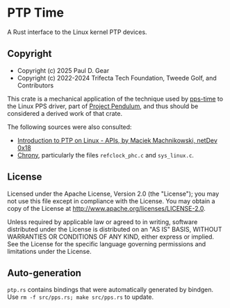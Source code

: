 # PTP Time

A Rust interface to the Linux kernel PTP devices.

## Copyright

- Copyright (c) 2025 Paul D. Gear
- Copyright (c) 2022-2024 Trifecta Tech Foundation, Tweede Golf, and Contributors

This crate is a mechanical application of the technique used by
[pps-time](https://github.com/pendulum-project/pps-time) to the Linux PPS
driver, part of [Project Pendulum](https://github.com/pendulum-project), and
thus should be considered a derived work of that crate.

The following sources were also consulted:

- [Introduction to PTP on Linux - APIs, by Maciek Machnikowski, netDev 0x18](https://netdevconf.info/0x18/docs/netdev-0x18-paper39-talk-slides/netdev-intro-ptp-api.pdf)
- [Chrony](https://gitlab.com/chrony/chrony), particularly the files `refclock_phc.c` and `sys_linux.c`.

## License

Licensed under the Apache License, Version 2.0 (the "License"); you may not use
this file except in compliance with the License. You may obtain a copy of the
License at http://www.apache.org/licenses/LICENSE-2.0.

Unless required by applicable law or agreed to in writing, software distributed
under the License is distributed on an "AS IS" BASIS, WITHOUT WARRANTIES OR
CONDITIONS OF ANY KIND, either express or implied. See the License for the
specific language governing permissions and limitations under the License.

## Auto-generation

`ptp.rs` contains bindings that were automatically generated by bindgen.  Use
`rm -f src/pps.rs; make src/pps.rs` to update.
